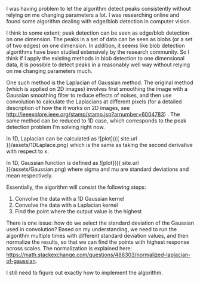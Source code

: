 I was having problem to let the algorithm detect peaks consistently without relying on me changing parameters a lot. I was researching online and found some algorithm dealing with edge/blob detection in computer vision. 

I think to some extent; peak detection can be seen as edge/blob detection on one dimension. The peaks in a set of data can be seen as blobs (or a set of two edges) on one dimension. In addition, it seems like blob detection algorithms have been studied extensively by the research community. So I think if I apply the existing methods in blob detection to one dimensional data, it is possible to detect peaks in a reasonably well way without relying on me changing parameters much. 

One such method is the Laplacian of Gaussian method. The original method (which is applied on 2D images) involves first smoothing the image with a Gaussian smoothing filter to reduce effects of noises, and then use convolution to calculate the Laplacians at different pixels (for a detailed description of how the it works on 2D images, see http://ieeexplore.ieee.org/stamp/stamp.jsp?arnumber=6004783) . The same method can be reduced to 1D case, which corresponds to the peak detection problem I’m solving right now.

In 1D, Laplacian can be calculated as
![plot]({{ site.url }}/assets/1DLaplace.png)
which is the same as taking the second derivative with respect to x. 

In 1D, Gaussian function is defined as
![plot]({{ site.url }}/assets/Gaussian.png)
where sigma and mu are standard deviations and mean respectively. 

Essentially, the algorithm will consist the following steps:
1.	Convolve the data with a 1D Gaussian kernel
2.	Convolve the data with a Laplacian kernel
3.	Find the point where the output value is the highest

There is one issue: how do we select the standard deviation of the Gaussian used in convolution? Based on my understanding, we need to run the algorithm multiple times with different standard deviation values, and then normalize the results, so that we can find the points with highest response across scales. The normalization is explained here: https://math.stackexchange.com/questions/486303/normalized-laplacian-of-gaussian. 

I still need to figure out exactly how to implement the algorithm. 
